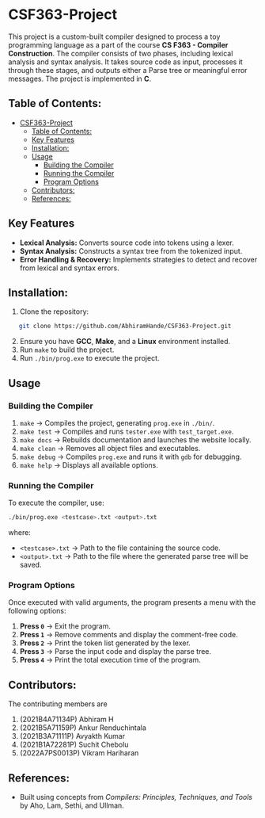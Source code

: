 # CSF363-Project
This project is a custom-built compiler designed to process a toy programming language as a part of the course **CS F363 - Compiler Construction**. The compiler consists of two phases, including lexical analysis and syntax analysis. It takes source code as input, processes it through these stages, and outputs either a Parse tree or meaningful error messages. The project is implemented in **C**. 
  
## Table of Contents:
- [CSF363-Project](#csf363-project)
  - [Table of Contents:](#table-of-contents)
  - [Key Features](#key-features)
  - [Installation:](#installation)
  - [Usage](#usage)
    - [Building the Compiler](#building-the-compiler)
    - [Running the Compiler](#running-the-compiler)
    - [Program Options](#program-options)
  - [Contributors:](#contributors)
  - [References:](#references)

## Key Features  
- **Lexical Analysis:** Converts source code into tokens using a lexer.     
- **Syntax Analysis:** Constructs a syntax tree from the tokenized input.  
- **Error Handling & Recovery:** Implements strategies to detect and recover from lexical and syntax errors. 

## Installation:
1. Clone the repository:  
```sh
   git clone https://github.com/AbhiramHande/CSF363-Project.git
```
2. Ensure you have **GCC**, **Make**, and a **Linux** environment installed.
3. Run `make` to build the project.
4. Run `./bin/prog.exe` to execute the project.
   

## Usage

### Building the Compiler
1. `make` → Compiles the project, generating `prog.exe` in `./bin/`.  
2. `make test` → Compiles and runs `tester.exe` with `test_target.exe`.  
3. `make docs` → Rebuilds documentation and launches the website locally.  
4. `make clean` → Removes all object files and executables.  
5. `make debug` → Compiles `prog.exe` and runs it with `gdb` for debugging.  
6. `make help` → Displays all available options.  

### Running the Compiler  
To execute the compiler, use:  
```sh
./bin/prog.exe <testcase>.txt <output>.txt
```
where:  
- `<testcase>.txt` → Path to the file containing the source code.  
- `<output>.txt` → Path to the file where the generated parse tree will be saved.  

### Program Options
Once executed with valid arguments, the program presents a menu with the following options:  
1. **Press `0`** → Exit the program.  
2. **Press `1`** → Remove comments and display the comment-free code.  
3. **Press `2`** → Print the token list generated by the lexer.  
4. **Press `3`** → Parse the input code and display the parse tree.  
5. **Press `4`** → Print the total execution time of the program.  

## Contributors:
The contributing members are
1. (2021B4A71134P) Abhiram H 
2. (2021B5A71159P) Ankur Renduchintala 
3. (2021B3A71111P) Avyakth Kumar 
4. (2021B1A72281P) Suchit Chebolu 
5. (2022A7PS0013P) Vikram Hariharan 

## References:
- Built using concepts from *Compilers: Principles, Techniques, and Tools* by Aho, Lam, Sethi, and Ullman.